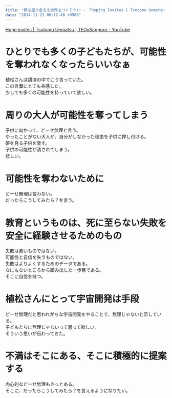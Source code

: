 ```yaml
---
title: "夢を語り合える世界をつくりたい - 「Hoping Invites | Tsutomu Uematsu | TEDxSapporo」の感想"
date: "2014-11-22 00:12:40 +0900"
---
```


[Hope invites | Tsutomu Uematsu | TEDxSapporo - YouTube](https://www.youtube.com/watch?v=gBumdOWWMhY)

# ひとりでも多くの子どもたちが、可能性を奪われなくなったらいいなぁ

植松さんは講演の中でこう言っていた。  
この言葉にとても共感した。  
少しでも多くの可能性を持っていて欲しい。

# 周りの大人が可能性を奪ってしまう

子供に向かって、どーせ無理と言う。  
やったことがない大人が、自分がしなかった理由を子供に押し付ける。  
夢を見る子供を脅す。  
子供の可能性が潰されてしまう。  
悲しい。

# 可能性を奪わないために

どーせ無理は言わない。  
だったらこうしてみたら？を言う。

# 教育というものは、死に至らない失敗を安全に経験させるためのもの

失敗は悪いものではない。  
可能性と自信を失うものではない。  
失敗はよりよくするためのデータである。  
なにもないところから踏み出した一歩目である。  
そこに自信を持つ。

# 植松さんにとって宇宙開発は手段

どーせ無理だと思われがちな宇宙開発をやることで、無理じゃないと示している。  
子どもたちに無理じゃないって思って欲しい。  
そういう思いが伝わってきた。

# 不満はそこにある、そこに積極的に提案する

内心的などーせ無理もきっとある。  
そこに、だったらこうしてみたら？を言えるようになりたい。
